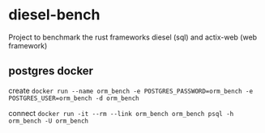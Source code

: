 # diesel-bench
Project to benchmark the rust frameworks diesel (sql) and actix-web (web framework)

## postgres docker
create
``docker run --name orm_bench -e POSTGRES_PASSWORD=orm_bench -e POSTGRES_USER=orm_bench -d orm_bench``

connect
``docker run -it --rm --link orm_bench orm_bench psql -h orm_bench -U orm_bench``
